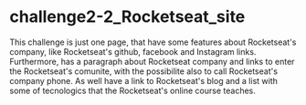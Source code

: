 # challenge2-2_Rocketseat_site
This challenge is just one page, that have some features about Rocketseat's company, like Rocketseat's github, facebook and Instagram links. Furthermore, has a paragraph about Rocketseat company and links to enter the Rocketseat's comunite, with the possibilite also to call Rocketseat's  company phone. As well have a link to Rocketseat's blog and a list with some of tecnologics that the Rocketseat's online course teaches.
